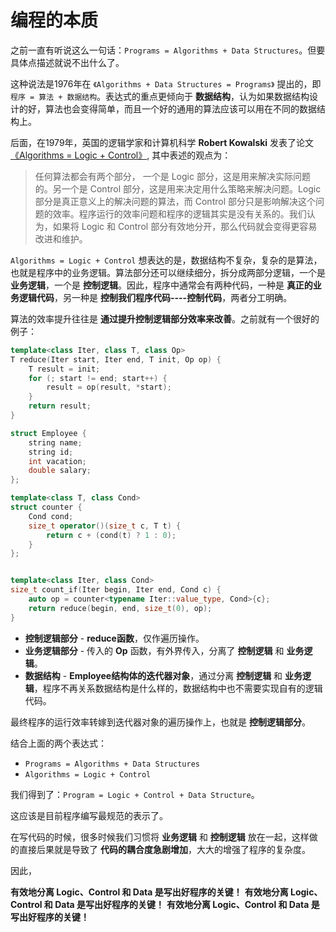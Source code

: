 # 编程的本质

之前一直有听说这么一句话：`Programs = Algorithms + Data Structures`。但要具体点描述就说不出什么了。

这种说法是1976年在 `《Algorithms + Data Structures = Programs》` 提出的，即 `程序 = 算法 + 数据结构`。表达式的重点更倾向于 **数据结构**，认为如果数据结构设计的好，算法也会变得简单，而且一个好的通用的算法应该可以用在不同的数据结构上。

后面，在1979年，英国的逻辑学家和计算机科学 **Robert Kowalski** 发表了论文 [《Algorithms = Logic + Control》](https://www.doc.ic.ac.uk/~rak/papers/algorithm%20=%20logic%20+%20control.pdf), 其中表述的观点为：

> 任何算法都会有两个部分， 一个是 Logic 部分，这是用来解决实际问题的。另一个是 Control 部分，这是用来决定用什么策略来解决问题。Logic 部分是真正意义上的解决问题的算法，而 Control 部分只是影响解决这个问题的效率。程序运行的效率问题和程序的逻辑其实是没有关系的。我们认为，如果将 Logic 和 Control 部分有效地分开，那么代码就会变得更容易改进和维护。

`Algorithms = Logic + Control` 想表达的是，数据结构不复杂，复杂的是算法，也就是程序中的业务逻辑。算法部分还可以继续细分，拆分成两部分逻辑，一个是 **业务逻辑**，一个是 **控制逻辑**。因此，程序中通常会有两种代码，一种是 **真正的业务逻辑代码**，另一种是 **控制我们程序代码----控制代码**，两者分工明确。

算法的效率提升往往是 **通过提升控制逻辑部分效率来改善**。之前就有一个很好的例子：

```c++
template<class Iter, class T, class Op>
T reduce(Iter start, Iter end, T init, Op op) {
    T result = init;
    for (; start != end; start++) {
        result = op(result, *start);
    }
    return result;
}

struct Employee {
    string name;
    string id;
    int vacation;
    double salary;
};

template<class T, class Cond>
struct counter {
    Cond cond;
    size_t operator()(size_t c, T t) {
        return c + (cond(t) ? 1 : 0);
    }
};


template<class Iter, class Cond>
size_t count_if(Iter begin, Iter end, Cond c) {
    auto op = counter<typename Iter::value_type, Cond>{c};
    return reduce(begin, end, size_t(0), op);
}
```

- **控制逻辑部分** - **reduce函数**，仅作遍历操作。
- **业务逻辑部分** - 传入的 **Op** 函数，有外界传入，分离了 **控制逻辑** 和 **业务逻辑**。
- **数据结构** - **Employee结构体的迭代器对象**，通过分离 **控制逻辑** 和 **业务逻辑**，程序不再关系数据结构是什么样的，数据结构中也不需要实现自有的逻辑代码。

最终程序的运行效率转嫁到迭代器对象的遍历操作上，也就是 **控制逻辑部分**。

结合上面的两个表达式：

- `Programs = Algorithms + Data Structures`
- `Algorithms = Logic + Control`

我们得到了：`Program = Logic + Control + Data Structure`。

这应该是目前程序编写最规范的表示了。

在写代码的时候，很多时候我们习惯将 **业务逻辑** 和 **控制逻辑** 放在一起，这样做的直接后果就是导致了 **代码的耦合度急剧增加**，大大的增强了程序的复杂度。

因此，

**有效地分离 Logic、Control 和 Data 是写出好程序的关键！**
**有效地分离 Logic、Control 和 Data 是写出好程序的关键！**
**有效地分离 Logic、Control 和 Data 是写出好程序的关键！**
